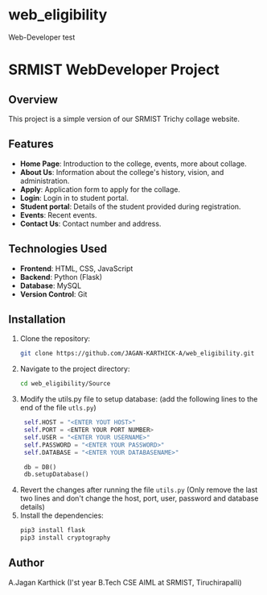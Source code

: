 # web_eligibility
Web-Developer test

# SRMIST WebDeveloper Project

## Overview
This project is a simple version of our SRMIST Trichy collage website.

## Features
- **Home Page**: Introduction to the college, events, more about collage.
- **About Us**: Information about the college's history, vision, and administration.
- **Apply**: Application form to apply for the collage.
- **Login**: Login in to student portal.
- **Student portal**: Details of the student provided during registration.
- **Events**: Recent events.
- **Contact Us**: Contact number and address.

## Technologies Used
- **Frontend**: HTML, CSS, JavaScript
- **Backend**: Python (Flask)
- **Database**: MySQL
- **Version Control**: Git

## Installation
1. Clone the repository:
    ```bash
    git clone https://github.com/JAGAN-KARTHICK-A/web_eligibility.git
    ```
2. Navigate to the project directory:
    ```bash
    cd web_eligibility/Source
    ```
3. Modify the utils.py file to setup database: (add the following lines to the end of the file `utls.py`)
   ```python
    self.HOST = "<ENTER YOUT HOST>"
    self.PORT = <ENTER YOUR PORT NUMBER>
    self.USER = "<ENTER YOUR USERNAME>"
    self.PASSWORD = "<ENTER YOUR PASSWORD>"
    self.DATABASE = "<ENTER YOUR DATABASENAME>"

    db = DB()
    db.setupDatabase()
    ```
4. Revert the changes after running the file `utils.py` (Only remove the last two lines and don't change the host, port, user, password and database details)
5. Install the dependencies:
    ```bash
    pip3 install flask
    pip3 install cryptography
    ```

## Author
A.Jagan Karthick (I'st year B.Tech CSE AIML at SRMIST, Tiruchirapalli)

